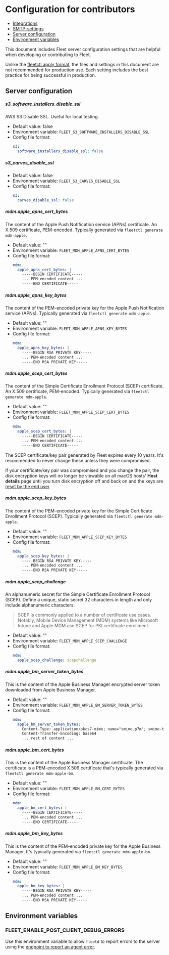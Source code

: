 # Configuration for contributors

- [Integrations](#integrations)
- [SMTP-settings](#smtp-settings)
- [Server configuration](#server-configuration)
- [Environment variables](#environment-variables)

This document includes Fleet server configuration settings that are helpful when developing or contributing to Fleet.

Unlike the [fleetctl apply format](https://github.com/fleetdm/fleet/tree/main/docs/Contributing/fleetctl-apply.md), the files and settings in this document are not recommended for production use. Each setting includes the best practice for being successful in production.

## Server configuration

##### s3_software_installers_disable_ssl

AWS S3 Disable SSL. Useful for local testing.

- Default value: false
- Environment variable: `FLEET_S3_SOFTWARE_INSTALLERS_DISABLE_SSL`
- Config file format:
  ```yaml
  s3:
    software_installers_disable_ssl: false
  ```

##### s3_carves_disable_ssl

- Default value: false
- Environment variable: `FLEET_S3_CARVES_DISABLE_SSL`
- Config file format:
  ```yaml
  s3:
    carves_disable_ssl: false
  ```

##### mdm.apple_apns_cert_bytes

The content of the Apple Push Notification service (APNs) certificate. An X.509 certificate, PEM-encoded. Typically generated via `fleetctl generate mdm-apple`.

- Default value: ""
- Environment variable: `FLEET_MDM_APPLE_APNS_CERT_BYTES`
- Config file format:
  ```yaml
  mdm:
    apple_apns_cert_bytes: |
      -----BEGIN CERTIFICATE-----
      ... PEM-encoded content ...
      -----END CERTIFICATE-----
  ```

##### mdm.apple_apns_key_bytes

The content of the PEM-encoded private key for the Apple Push Notification service (APNs). Typically generated via `fleetctl generate mdm-apple`.

- Default value: ""
- Environment variable: `FLEET_MDM_APPLE_APNS_KEY_BYTES`
- Config file format:
  ```yaml
  mdm:
    apple_apns_key_bytes: |
      -----BEGIN RSA PRIVATE KEY-----
      ... PEM-encoded content ...
      -----END RSA PRIVATE KEY-----
  ```

##### mdm.apple_scep_cert_bytes

The content of the Simple Certificate Enrollment Protocol (SCEP) certificate. An X.509 certificate, PEM-encoded. Typically generated via `fleetctl generate mdm-apple`.

- Default value: ""
- Environment variable: `FLEET_MDM_APPLE_SCEP_CERT_BYTES`
- Config file format:
  ```yaml
  mdm:
    apple_scep_cert_bytes: |
      -----BEGIN CERTIFICATE-----
      ... PEM-encoded content ...
      -----END CERTIFICATE-----
  ```

The SCEP certificate/key pair generated by Fleet expires every 10 years. It's recommended to never change these unless they were compromised.

If your certificate/key pair was compromised and you change the pair, the disk encryption keys will no longer be viewable on all macOS hosts' **Host details** page until you turn disk encryption off and back on and the keys are [reset by the end user](https://fleetdm.com/docs/using-fleet/MDM-migration-guide#how-to-turn-on-disk-encryption).

##### mdm.apple_scep_key_bytes

The content of the PEM-encoded private key for the Simple Certificate Enrollment Protocol (SCEP). Typically generated via `fleetctl generate mdm-apple`.

- Default value: ""
- Environment variable: `FLEET_MDM_APPLE_SCEP_KEY_BYTES`
- Config file format:
  ```yaml
  mdm:
    apple_scep_key_bytes: |
      -----BEGIN RSA PRIVATE KEY-----
      ... PEM-encoded content ...
      -----END RSA PRIVATE KEY-----
  ```

##### mdm.apple_scep_challenge

An alphanumeric secret for the Simple Certificate Enrollment Protocol (SCEP). Define a unique, static secret 32 characters in length and only include alphanumeric characters.

> SCEP is commonly applied to a number of certificate use cases. Notably, Mobile Device Management (MDM) systems like Microsoft Intune and Apple MDM use SCEP for PKI certificate enrollment.

- Default value: ""
- Environment variable: `FLEET_MDM_APPLE_SCEP_CHALLENGE`
- Config file format:
  ```yaml
  mdm:
    apple_scep_challenge: scepchallenge
  ```

##### mdm.apple_bm_server_token_bytes

This is the content of the Apple Business Manager encrypted server token downloaded from Apple Business Manager.

- Default value: ""
- Environment variable: `FLEET_MDM_APPLE_BM_SERVER_TOKEN_BYTES`
- Config file format:
  ```yaml
  mdm:
    apple_bm_server_token_bytes: |
      Content-Type: application/pkcs7-mime; name="smime.p7m"; smime-type=enveloped-data
      Content-Transfer-Encoding: base64
      ... rest of content ...
  ```

##### mdm.apple_bm_cert_bytes

This is the content of the Apple Business Manager certificate. The certificate is a PEM-encoded X.509 certificate that's typically generated via `fleetctl generate mdm-apple-bm`.

- Default value: ""
- Environment variable: `FLEET_MDM_APPLE_BM_CERT_BYTES`
- Config file format:
  ```yaml
  mdm:
    apple_bm_cert_bytes: |
      -----BEGIN CERTIFICATE-----
      ... PEM-encoded content ...
      -----END CERTIFICATE-----
  ```

##### mdm.apple_bm_key_bytes

This is the content of the PEM-encoded private key for the Apple Business Manager. It's typically generated via `fleetctl generate mdm-apple-bm`.

- Default value: ""
- Environment variable: `FLEET_MDM_APPLE_BM_KEY_BYTES`
- Config file format:
  ```yaml
  mdm:
    apple_bm_key_bytes: |
      -----BEGIN RSA PRIVATE KEY-----
      ... PEM-encoded content ...
      -----END RSA PRIVATE KEY-----
  ```

## Environment variables

### FLEET_ENABLE_POST_CLIENT_DEBUG_ERRORS

Use this environment variable to allow `fleetd` to report errors to the server using the [endpoint to report an agent error](./API-for-contributors.md#report-an-agent-error).

<meta name="pageOrderInSection" value="1100">
<meta name="description" value="Learn about the configuration files and settings that are helpful when developing or contributing to Fleet.">
